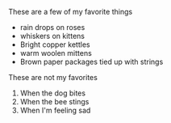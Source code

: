 These are a few of my favorite things
* rain drops on roses
* whiskers on kittens
* Bright copper kettles
* warm woolen mittens
* Brown paper packages tied up with strings

These are not my favorites
1. When the dog bites
2. When the bee stings
3. When I'm feeling sad

